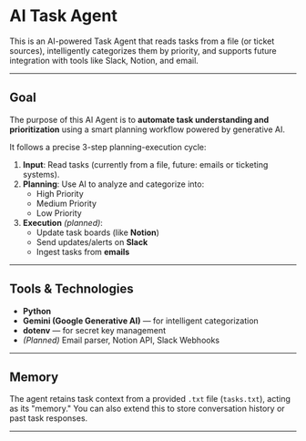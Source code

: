 #  AI Task Agent

This is an AI-powered Task Agent that reads tasks from a file (or ticket sources), intelligently categorizes them by priority, and supports future integration with tools like Slack, Notion, and email.

---

##  Goal

The purpose of this AI Agent is to **automate task understanding and prioritization** using a smart planning workflow powered by generative AI.

It follows a precise 3-step planning-execution cycle:

1. **Input**: Read tasks (currently from a file, future: emails or ticketing systems).
2. **Planning**: Use AI to analyze and categorize into:
   - High Priority
   - Medium Priority
   - Low Priority
3. **Execution** *(planned)*:
   - Update task boards (like **Notion**)
   - Send updates/alerts on **Slack**
   - Ingest tasks from **emails**

---

##  Tools & Technologies

- **Python**
- **Gemini (Google Generative AI)** — for intelligent categorization
- **dotenv** — for secret key management
- *(Planned)* Email parser, Notion API, Slack Webhooks

---

##  Memory

The agent retains task context from a provided `.txt` file (`tasks.txt`), acting as its "memory." You can also extend this to store conversation history or past task responses.

---



